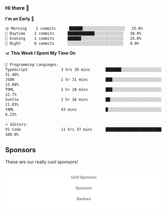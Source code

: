 ### Hi there 👋

<!--
**alexanderniebuhr/alexanderniebuhr** is a ✨ _special_ ✨ repository because its `README.md` (this file) appears on your GitHub profile.

Here are some ideas to get you started:

- 🔭 I’m currently working on ...
- 🌱 I’m currently learning ...
- 👯 I’m looking to collaborate on ...
- 🤔 I’m looking for help with ...
- 💬 Ask me about ...
- 📫 How to reach me: ...
- 😄 Pronouns: ...
- ⚡ Fun fact: ...
-->

<!--START_SECTION:waka-->
**I'm an Early 🐤** 

```text
🌞 Morning    1 commits      ██████░░░░░░░░░░░░░░░░░░░   25.0% 
🌆 Daytime    2 commits      ████████████░░░░░░░░░░░░░   50.0% 
🌃 Evening    1 commits      ██████░░░░░░░░░░░░░░░░░░░   25.0% 
🌙 Night      0 commits      ░░░░░░░░░░░░░░░░░░░░░░░░░   0.0%

```


📊 **This Week I Spent My Time On** 

```text
💬 Programming Languages: 
TypeScript               3 hrs 39 mins       ███████░░░░░░░░░░░░░░░░░░   31.46% 
JSON                     1 hr 31 mins        ███░░░░░░░░░░░░░░░░░░░░░░   13.08% 
TOML                     1 hr 28 mins        ███░░░░░░░░░░░░░░░░░░░░░░   12.7% 
Svelte                   1 hr 16 mins        ██░░░░░░░░░░░░░░░░░░░░░░░   11.03% 
YAML                     43 mins             █░░░░░░░░░░░░░░░░░░░░░░░░   6.23%

🔥 Editors: 
VS Code                  11 hrs 37 mins      █████████████████████████   100.0%

```


<!--END_SECTION:waka-->

## Sponsors

These are our really cool sponsors!

<!-- sponsors -->

<!-- sponsors -->

<p align="center">
  <a href="https://github.com/sponsors/alexanderniebuhr">
    <img src='./sponsors.svg'/>
  </a>
</p>
